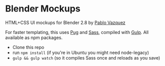 # Blender Mockups
HTML+CSS UI mockups for Blender 2.8 by [Pablo Vazquez](href="http://www.pablovazquez.org")

For faster templating, this uses [Pug](https://pugjs.org) and [Sass](http://sass-lang.com/), compiled with [Gulp](http://gulpjs.com/). All available as npm packages.

* Clone this repo
* run ```npm install``` (if you're in Ubuntu you might need node-legacy)
* ```gulp && gulp watch``` (so it compiles Sass once and reloads as you save)
